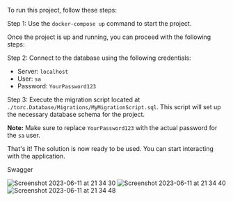 To run this project, follow these steps:

Step 1: Use the `docker-compose up` command to start the project.

Once the project is up and running, you can proceed with the following steps:

Step 2: Connect to the database using the following credentials:
   - Server: `localhost`
   - User: `sa`
   - Password: `YourPassword123`

Step 3: Execute the migration script located at `./torc.Database/Migrations/MyMigrationScript.sql`. This script will set up the necessary database schema for the project.

**Note:** Make sure to replace `YourPassword123` with the actual password for the `sa` user.

That's it! The solution is now ready to be used. You can start interacting with the application.
 
 Swagger
 
 
 ![Screenshot 2023-06-11 at 21 34 30](https://github.com/MarceloBelchior/etorc-ef-swagger/assets/6095461/94a48432-f50d-4635-96ae-17fb179728d2)
![Screenshot 2023-06-11 at 21 34 40](https://github.com/MarceloBelchior/etorc-ef-swagger/assets/6095461/f39584b4-d5a8-40e3-91c8-8908847e76bc)
![Screenshot 2023-06-11 at 21 34 48](https://github.com/MarceloBelchior/etorc-ef-swagger/assets/6095461/b6720afe-f9ce-4b19-979a-138e139526c4)
